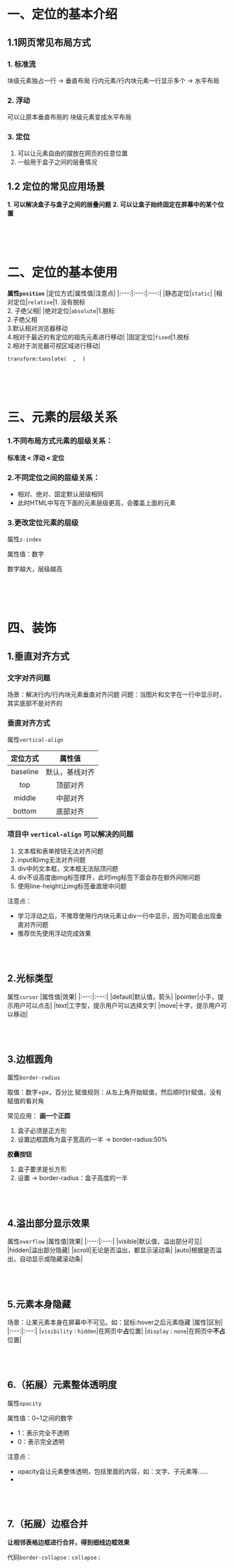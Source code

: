 # 一、定位的基本介绍
## 1.1网页常见布局方式
### 1. 标准流
  块级元素独占一行 → 垂直布局
  行内元素/行内块元素一行显示多个 → 水平布局
### 2. 浮动
  可以让原本垂直布局的 块级元素变成水平布局
### 3. 定位
1. 可以让元素自由的摆放在网页的任意位置
2. 一般用于盒子之间的层叠情况
## 1.2 定位的常见应用场景
**1. 可以解决盒子与盒子之间的层叠问题**
**2. 可以让盒子始终固定在屏幕中的某个位置**

<br>
<br>
<br>

# 二、定位的基本使用
**属性`position`**
|定位方式|属性值|注意点|
|:---:|:---:|:---:|
|静态定位|`static`|
|相对定位|`relative`|1. 没有脱标 <br> 2. 子绝父相|
|绝对定位|`absolute`|1.脱标<br>2.子绝父相<br>3.默认相对浏览器移动<br>4.相对于最近的有定位的祖先元素进行移动|
|固定定位|`fixed`|1.脱标<br>2.相对于浏览器可视区域进行移动|

`transform:tanslate(  ,  )`

<br>
<br>
<br>


# 三、元素的层级关系
### 1.不同布局方式元素的层级关系：
**标准流 < 浮动 < 定位**

### 2.不同定位之间的层级关系：
- 相对、绝对、固定默认层级相同
- 此时HTML中写在下面的元素层级更高，会覆盖上面的元素

### 3.更改定位元素的层级
属性`z-index` 

属性值：数字 

数字越大，层级越高


<br>
<br>
<br>

# 四、装饰
## 1.垂直对齐方式
### 文字对齐问题
场景：解决行内/行内块元素垂直对齐问题
问题：当图片和文字在一行中显示时，其实底部不是对齐的

###  垂直对齐方式
属性`vertical-align`

|定位方式|属性值|
|:---:|:---:|
|baseline|默认，基线对齐|
|top|顶部对齐|
|middle|中部对齐|
|bottom|底部对齐|

### 项目中 `vertical-align` 可以解决的问题
1. 文本框和表单按钮无法对齐问题
2. input和img无法对齐问题
3. div中的文本框，文本框无法贴顶问题
4. div不设高度由img标签撑开，此时img标签下面会存在额外间隙问题
5. 使用line-height让img标签垂直居中问题

注意点：
- 学习浮动之后，不推荐使用行内块元素让div一行中显示，因为可能会出现垂直对齐问题
- 推荐优先使用浮动完成效果

<br>
<br>

## 2.光标类型
属性`cursor`
|属性值|效果|
|:---:|:---:|
|default|默认值，箭头|
|pointer|小手，提示用户可以点击|
|text|工字型，提示用户可以选择文字|
|move|十字，提示用户可以移动|

<br>
<br>

## 3.边框圆角
属性`border-radius`

取值：数字+px，百分比
赋值规则：从左上角开始赋值，然后顺时针赋值，没有赋值的看对角

常见应用：
**画一个正圆**
1. 盒子必须是正方形
2. 设置边框圆角为盒子宽高的一半 → border-radius:50%

**胶囊按钮**
1. 盒子要求是长方形
2. 设置 → border-radius：盒子高度的一半


<br>
<br>


## 4.溢出部分显示效果
属性`overflow`
|属性值|效果|
|:---:|:---:|
|visible|默认值，溢出部分可见|
|hidden|溢出部分隐藏|
|scroll|无论是否溢出，都显示滚动条|
|auto|根据是否溢出，自动显示或隐藏滚动条|

<br>
<br>

## 5.元素本身隐藏
场景：让某元素本身在屏幕中不可见。如：鼠标:hover之后元素隐藏
|属性|区别|
|:---:|:---:|
|`visibility：hidden`|在网页中**占**位置|
|`display：none`|在网页中**不占**位置|


<br>
<br>

## 6.（拓展）元素整体透明度
属性`opacity`

属性值：0~1之间的数字
- 1：表示完全不透明
- 0：表示完全透明

注意点：
- opacity会让元素整体透明，包括里面的内容，如：文字、子元素等……
- 
<br>
<br>

## 7.（拓展）边框合并
**让相邻表格边框进行合并，得到细线边框效果**

代码`border-collapse：collapse；`
